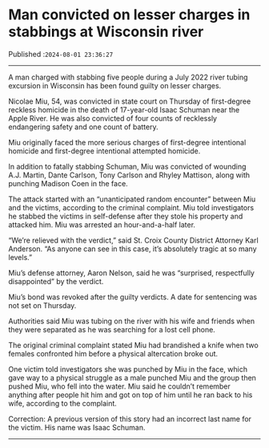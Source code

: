 # Man convicted on lesser charges in stabbings at Wisconsin river

Published :`2024-08-01 23:36:27`

---

A man charged with stabbing five people during a July 2022 river tubing excursion in Wisconsin has been found guilty on lesser charges.

Nicolae Miu, 54, was convicted in state court on Thursday of first-degree reckless homicide in the death of 17-year-old Isaac Schuman near the Apple River. He was also convicted of four counts of recklessly endangering safety and one count of battery.

Miu originally faced the more serious charges of first-degree intentional homicide and first-degree intentional attempted homicide.

In addition to fatally stabbing Schuman, Miu was convicted of wounding A.J. Martin, Dante Carlson, Tony Carlson and Rhyley Mattison, along with punching Madison Coen in the face.

The attack started with an “unanticipated random encounter” between Miu and the victims, according to the criminal complaint. Miu told investigators he stabbed the victims in self-defense after they stole his property and attacked him. Miu was arrested an hour-and-a-half later.

“We’re relieved with the verdict,” said St. Croix County District Attorney Karl Anderson. “As anyone can see in this case, it’s absolutely tragic at so many levels.”

Miu’s defense attorney, Aaron Nelson, said he was “surprised, respectfully disappointed” by the verdict.

Miu’s bond was revoked after the guilty verdicts. A date for sentencing was not set on Thursday.

Authorities said Miu was tubing on the river with his wife and friends when they were separated as he was searching for a lost cell phone.

The original criminal complaint stated Miu had brandished a knife when two females confronted him before a physical altercation broke out.

One victim told investigators she was punched by Miu in the face, which gave way to a physical struggle as a male punched Miu and the group then pushed Miu, who fell into the water. Miu said he couldn’t remember anything after people hit him and got on top of him until he ran back to his wife, according to the complaint.

Correction: A previous version of this story had an incorrect last name for the victim. His name was Isaac Schuman.

---

